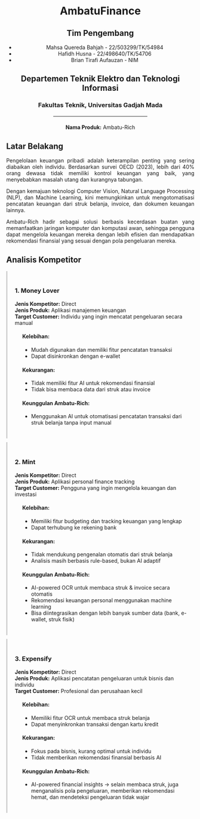 <div align="center">

# AmbatuFinance

## Tim Pengembang

- Mahsa Quereda Bahjah - 22/503299/TK/54984
- Hafidh Husna - 22/498640/TK/54706
- Brian Tirafi Aufauzan - NIM

## Departemen Teknik Elektro dan Teknologi Informasi

### Fakultas Teknik, Universitas Gadjah Mada

<hr style="width:50%; margin:20px auto;">

**Nama Produk:** Ambatu-Rich

</div>

## Latar Belakang

<div style="text-align: justify;">
Pengelolaan keuangan pribadi adalah keterampilan penting yang sering diabaikan oleh individu. Berdasarkan survei OECD (2023), lebih dari 40% orang dewasa tidak memiliki kontrol keuangan yang baik, yang menyebabkan masalah utang dan kurangnya tabungan.

Dengan kemajuan teknologi Computer Vision, Natural Language Processing (NLP), dan Machine Learning, kini memungkinkan untuk mengotomatisasi pencatatan keuangan dari struk belanja, invoice, dan dokumen keuangan lainnya.

Ambatu-Rich hadir sebagai solusi berbasis kecerdasan buatan yang memanfaatkan jaringan komputer dan komputasi awan, sehingga pengguna dapat mengelola keuangan mereka dengan lebih efisien dan mendapatkan rekomendasi finansial yang sesuai dengan pola pengeluaran mereka.

</div>

<div style="margin-top: 30px;">

## Analisis Kompetitor

<div style="padding: 20px; margin: 10px 0; border-left: 3px solid #ccc;">

### 1. Money Lover

**Jenis Kompetitor:** Direct  
**Jenis Produk:** Aplikasi manajemen keuangan  
**Target Customer:** Individu yang ingin mencatat pengeluaran secara manual

<div style="padding-left: 20px;">

#### Kelebihan:

- Mudah digunakan dan memiliki fitur pencatatan transaksi
- Dapat disinkronkan dengan e-wallet

#### Kekurangan:

- Tidak memiliki fitur AI untuk rekomendasi finansial
- Tidak bisa membaca data dari struk atau invoice

#### Keunggulan Ambatu-Rich:

- Menggunakan AI untuk otomatisasi pencatatan transaksi dari struk belanja tanpa input manual

</div>
</div>

<div style="padding: 20px; margin: 10px 0; border-left: 3px solid #ccc;">

### 2. Mint

**Jenis Kompetitor:** Direct  
**Jenis Produk:** Aplikasi personal finance tracking  
**Target Customer:** Pengguna yang ingin mengelola keuangan dan investasi

<div style="padding-left: 20px;">

#### Kelebihan:

- Memiliki fitur budgeting dan tracking keuangan yang lengkap
- Dapat terhubung ke rekening bank

#### Kekurangan:

- Tidak mendukung pengenalan otomatis dari struk belanja
- Analisis masih berbasis rule-based, bukan AI adaptif

#### Keunggulan Ambatu-Rich:

- AI-powered OCR untuk membaca struk & invoice secara otomatis
- Rekomendasi keuangan personal menggunakan machine learning
- Bisa diintegrasikan dengan lebih banyak sumber data (bank, e-wallet, struk fisik)

</div>
</div>

<div style="padding: 20px; margin: 10px 0; border-left: 3px solid #ccc;">

### 3. Expensify

**Jenis Kompetitor:** Direct  
**Jenis Produk:** Aplikasi pencatatan pengeluaran untuk bisnis dan individu  
**Target Customer:** Profesional dan perusahaan kecil

<div style="padding-left: 20px;">

#### Kelebihan:

- Memiliki fitur OCR untuk membaca struk belanja
- Dapat menyinkronkan transaksi dengan kartu kredit

#### Kekurangan:

- Fokus pada bisnis, kurang optimal untuk individu
- Tidak memberikan rekomendasi finansial berbasis AI

#### Keunggulan Ambatu-Rich:

- AI-powered financial insights → selain membaca struk, juga menganalisis pola pengeluaran, memberikan rekomendasi hemat, dan mendeteksi pengeluaran tidak wajar

</div>
</div>

</div>
